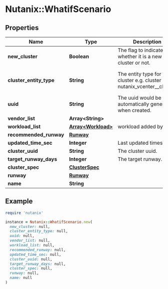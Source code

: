 # Nutanix::WhatifScenario

## Properties

| Name | Type | Description | Notes |
| ---- | ---- | ----------- | ----- |
| **new_cluster** | **Boolean** | The flag to indicate whether it is a new cluster or not. | [optional] |
| **cluster_entity_type** | **String** | The entity type for the cluster e.g. cluster or nutanix_vcenter__cluster. | [optional][default to &#39;cluster&#39;] |
| **uuid** | **String** | The uuid would be automatically generated when created. | [optional] |
| **vendor_list** | **Array&lt;String&gt;** |  | [optional] |
| **workload_list** | [**Array&lt;Workload&gt;**](Workload.md) | workload added by user. | [optional] |
| **recommended_runway** | [**Runway**](Runway.md) |  | [optional] |
| **updated_time_sec** | **Integer** | Last updated timestamp. | [optional] |
| **cluster_uuid** | **String** | The cluster uuid. | [optional] |
| **target_runway_days** | **Integer** | The target runway. | [optional] |
| **cluster_spec** | [**ClusterSpec**](ClusterSpec.md) |  | [optional] |
| **runway** | [**Runway**](Runway.md) |  | [optional] |
| **name** | **String** |  | [optional] |

## Example

```ruby
require 'nutanix'

instance = Nutanix::WhatifScenario.new(
  new_cluster: null,
  cluster_entity_type: null,
  uuid: null,
  vendor_list: null,
  workload_list: null,
  recommended_runway: null,
  updated_time_sec: null,
  cluster_uuid: null,
  target_runway_days: null,
  cluster_spec: null,
  runway: null,
  name: null
)
```

